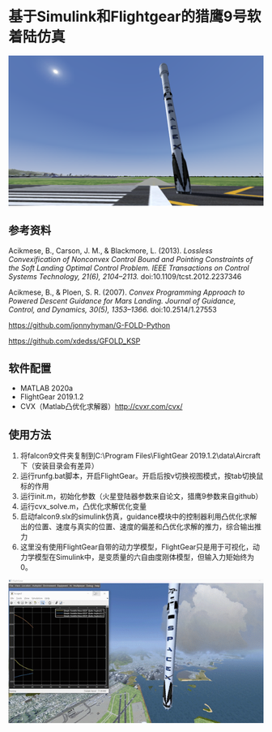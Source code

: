 # 基于Simulink和Flightgear的猎鹰9号软着陆仿真

<img src="falcon9.png" alt="falcon9" style="zoom:50%;" />

## 参考资料

Acikmese, B., Carson, J. M., & Blackmore, L. (2013). *Lossless Convexification of Nonconvex Control Bound and Pointing Constraints of the Soft Landing Optimal Control Problem. IEEE Transactions on Control Systems Technology, 21(6), 2104–2113.* doi:10.1109/tcst.2012.2237346 

Acikmese, B., & Ploen, S. R. (2007). *Convex Programming Approach to Powered Descent Guidance for Mars Landing. Journal of Guidance, Control, and Dynamics, 30(5), 1353–1366.* doi:10.2514/1.27553 

https://github.com/jonnyhyman/G-FOLD-Python

https://github.com/xdedss/GFOLD_KSP

## 软件配置

- MATLAB 2020a
- FlightGear 2019.1.2
- CVX（Matlab凸优化求解器）http://cvxr.com/cvx/

## 使用方法

1. 将falcon9文件夹复制到C:\Program Files\FlightGear 2019.1.2\data\Aircraft下（安装目录会有差异）
2. 运行runfg.bat脚本，开启FlightGear。开启后按v切换视图模式，按tab切换鼠标的作用
3. 运行init.m，初始化参数（火星登陆器参数来自论文，猎鹰9参数来自github）
4. 运行cvx_solve.m，凸优化求解优化变量
5. 启动falcon9.slx的simulink仿真，guidance模块中的控制器利用凸优化求解出的位置、速度与真实的位置、速度的偏差和凸优化求解的推力，综合输出推力
6. 这里没有使用FlightGear自带的动力学模型，FlightGear只是用于可视化，动力学模型在Simulink中，是变质量的六自由度刚体模型，但输入力矩始终为0。

![demo](demo.gif)